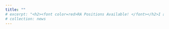 ```yaml
---
title: ""
# excerpt: "<h2><font color=red>RA Positions Available! </font></h2>I am looking for highly self-motivated Ph.D. students to # conduct research on wireless network security, data privacy, and AI security. If you are interested, please see here for detailed information."
# collection: news
---
```

